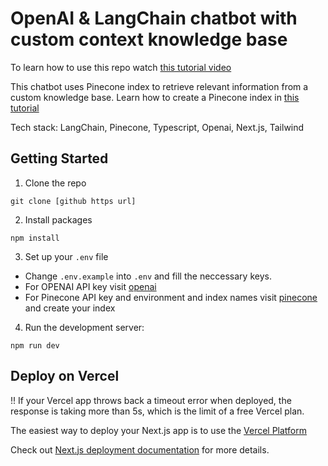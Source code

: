 # OpenAI & LangChain chatbot with custom context knowledge base

To learn how to use this repo watch [this tutorial video](https://youtu.be/AMc2A5Abj3M)

This chatbot uses Pinecone index to retrieve relevant information from a custom knowledge base.
Learn how to create a Pinecone index in [this tutorial](https://youtu.be/k1LrBOtNARk)

Tech stack: LangChain, Pinecone, Typescript, Openai, Next.js, Tailwind

## Getting Started

1. Clone the repo

```
git clone [github https url]
```

2. Install packages

```
npm install
```

3. Set up your `.env` file

- Change `.env.example` into `.env` and fill the neccessary keys.
- For OPENAI API key visit [openai](https://help.openai.com/en/articles/4936850-where-do-i-find-my-secret-api-key)
- For Pinecone API key and environment and index names visit [pinecone](https://pinecone.io/) and create your index

4. Run the development server:

```
npm run dev
```

## Deploy on Vercel

!! If your Vercel app throws back a timeout error when deployed, the response is taking more than 5s, which is the limit of a free Vercel plan.

The easiest way to deploy your Next.js app is to use the [Vercel Platform](https://vercel.com/new?utm_medium=default-template&filter=next.js&utm_source=create-next-app&utm_campaign=create-next-app-readme)

Check out [Next.js deployment documentation](https://nextjs.org/docs/deployment) for more details.

